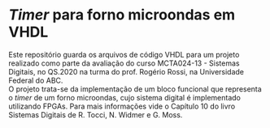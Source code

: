 # *Timer* para forno microondas em VHDL

Este repositório guarda os arquivos de código VHDL para um projeto realizado como parte da avaliação do curso MCTA024-13 - Sistemas Digitais, no QS.2020 na turma do prof. Rogério Rossi, na Universidade Federal do ABC.  
O projeto trata-se da implementação de um bloco funcional que representa o *timer* de um forno microondas, cujo sistema digital é implementado utilizando FPGAs. Para mais informações vide o Capítulo 10 do livro Sistemas Digitais de R. Tocci, N. Widmer e G. Moss.
